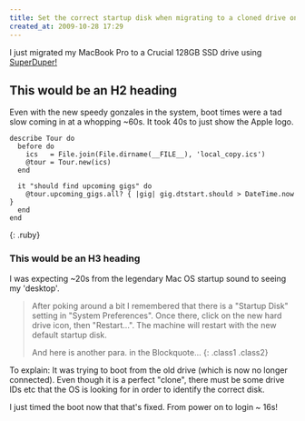 ```yaml
---
title: Set the correct startup disk when migrating to a cloned drive on Mac OS
created_at: 2009-10-28 17:29
---
```


I just migrated my MacBook Pro to a Crucial 128GB SSD drive using
[SuperDuper!](http://www.shirt-pocket.com/SuperDuper/SuperDuperDescription.html)

## This would be an H2 heading

Even with the new speedy gonzales in the system, boot times were a tad slow coming in at a whopping ~60s. It
took 40s to just show the Apple logo.

~~~~
describe Tour do
  before do
    ics   = File.join(File.dirname(__FILE__), 'local_copy.ics')
    @tour = Tour.new(ics)
  end

  it "should find upcoming gigs" do
    @tour.upcoming_gigs.all? { |gig| gig.dtstart.should > DateTime.now }
  end
end
~~~~
{: .ruby}



### This would be an H3 heading

I was expecting ~20s from the legendary Mac OS startup sound to seeing my 'desktop'.

> After poking around a bit I remembered that there is a "Startup Disk" setting in "System Preferences". Once
> there, click on the new hard drive icon, then "Restart...". The machine will restart with the new default
> startup disk.
>
> And here is another para. in the Blockquote...
{: .class1 .class2}


To explain: It was trying to boot from the old drive (which is now no longer connected). Even though it is a
perfect "clone", there must be some drive IDs etc that the OS is looking for in order to identify the correct
disk.

I just timed the boot now that that's fixed. From power on to login ~ 16s!

